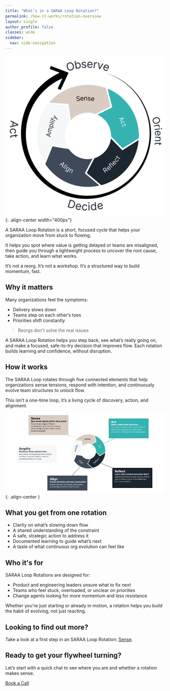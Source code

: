 ```yaml
---
title: "What’s in a SARAA Loop Rotation?"
permalink: /how-it-works/rotation-overview
layout: single
author_profile: false
classes: wide
sidebar:
  nav: side-navigation
---
```


![Flywheel Rotation](/assets/images/fast-flow-flywheel-white-bg-v3.png){: .align-center width="400px"}

A SARAA Loop Rotation is a short, focused cycle that helps your organization move from stuck to flowing.

It helps you spot where value is getting delayed or teams are misaligned, then guide you through a lightweight process to uncover the root cause, take action, and learn what works.

It’s not a reorg. It’s not a workshop. It’s a structured way to build momentum, fast.

## Why it matters

Many organizations feel the symptoms:

- Delivery slows down
- Teams step on each other’s toes
- Priorities shift constantly

> Reorgs don’t solve the real issues

A SARAA Loop Rotation helps you step back, see what’s really going on, and make a focused, safe-to-try decision that improves flow. Each rotation builds learning and confidence, without disruption.

## How it works

The SARAA Loop rotates through five connected elements that help organizations sense tensions, respond with intention, and continuously evolve team structures to unlock flow.

This isn’t a one-time loop, it’s a living cycle of discovery, action, and alignment.

![Fast Flow Flywheel](/assets/images/stages/inner-flywheel-stage-details.png){: .align-center }

## What you get from one rotation

- Clarity on what’s slowing down flow
- A shared understanding of the constraint
- A safe, strategic action to address it
- Documented learning to guide what’s next
- A taste of what continuous org evolution can feel like

## Who it's for

SARAA Loop Rotations are designed for:

- Product and engineering leaders unsure what to fix next
- Teams who feel stuck, overloaded, or unclear on priorities
- Change agents looking for more momentum and less resistance

Whether you're just starting or already in motion, a rotation helps you build the habit of evolving, not just reacting.

## Looking to find out more?

Take a look at a first step in an SARAA Loop Rotation: [Sense](/how-it-works/1-sense).

## Ready to get your flywheel turning?

Let’s start with a quick chat to see where you are and whether a rotation makes sense.

[Book a Call](/contact)
